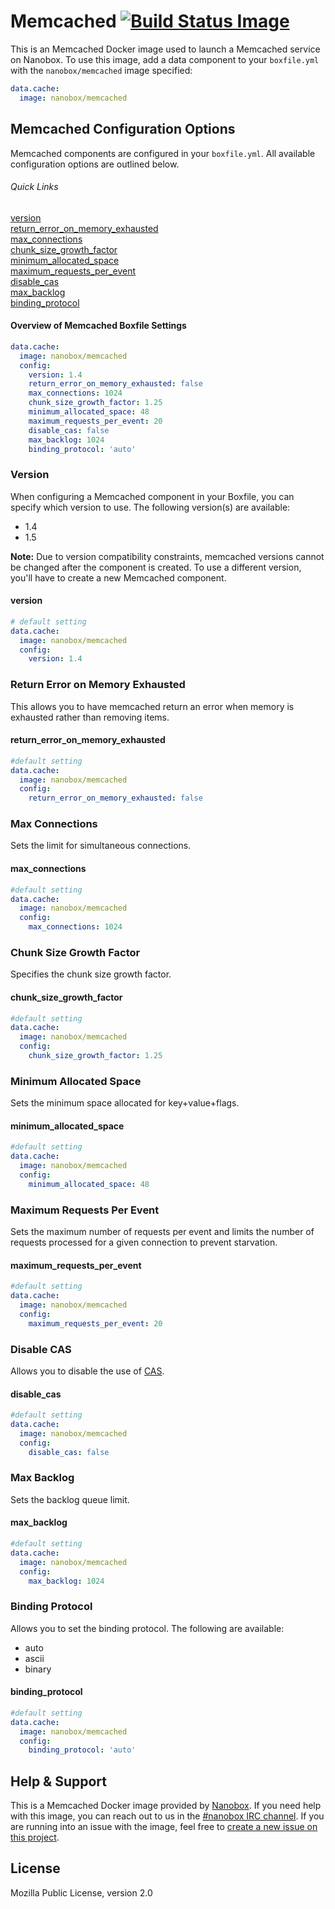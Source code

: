 # Memcached [![Build Status Image](https://travis-ci.org/nanobox-io/nanobox-docker-memcached.svg)](https://travis-ci.org/nanobox-io/nanobox-docker-memcached)
This is an Memcached Docker image used to launch a Memcached service on Nanobox. To use this image, add a data component to your `boxfile.yml` with the `nanobox/memcached` image specified:

```yaml
data.cache:
  image: nanobox/memcached
```

## Memcached Configuration Options
Memcached components are configured in your `boxfile.yml`. All available configuration options are outlined below.

###### Quick Links
[version](#version)  
[return\_error\_on\_memory\_exhausted](#return-error-on-memory-exhausted)  
[max\_connections](#max-connections)  
[chunk\_size\_growth\_factor](#chunk-size-growth-factor)  
[minimum\_allocated\_space](#minimum-allocated-space)  
[maximum\_requests\_per\_event](#maximum-requests-per-event)  
[disable\_cas](#disable-cas)  
[max\_backlog](#max-backlog)  
[binding\_protocol](#binding-protocol)

#### Overview of Memcached Boxfile Settings
```yaml
data.cache:
  image: nanobox/memcached
  config:
    version: 1.4
    return_error_on_memory_exhausted: false
    max_connections: 1024
    chunk_size_growth_factor: 1.25
    minimum_allocated_space: 48
    maximum_requests_per_event: 20
    disable_cas: false
    max_backlog: 1024
    binding_protocol: 'auto'
```

### Version
When configuring a Memcached component in your Boxfile, you can specify which version to use. The following version(s) are available:

- 1.4
- 1.5

**Note:** Due to version compatibility constraints, memcached versions cannot be changed after the component is created. To use a different version, you'll have to create a new Memcached component.

#### version
```yaml
# default setting
data.cache:
  image: nanobox/memcached
  config:
    version: 1.4
```

### Return Error on Memory Exhausted
This allows you to have memcached return an error when memory is exhausted rather than removing items.

#### return\_error\_on\_memory\_exhausted
```yaml
#default setting
data.cache:
  image: nanobox/memcached
  config:
    return_error_on_memory_exhausted: false
```

### Max Connections
Sets the limit for simultaneous connections.

#### max\_connections
```yaml
#default setting
data.cache:
  image: nanobox/memcached
  config:
    max_connections: 1024
```

### Chunk Size Growth Factor
Specifies the chunk size growth factor.

#### chunk\_size\_growth\_factor
```yaml
#default setting
data.cache:
  image: nanobox/memcached
  config:
    chunk_size_growth_factor: 1.25
```

### Minimum Allocated Space
Sets the minimum space allocated for key+value+flags.

#### minimum\_allocated\_space
```yaml
#default setting
data.cache:
  image: nanobox/memcached
  config:
    minimum_allocated_space: 48
```

### Maximum Requests Per Event
Sets the maximum number of requests per event and limits the number of requests processed for a given connection to prevent starvation.

#### maximum\_requests\_per\_event
```yaml
#default setting
data.cache:
  image: nanobox/memcached
  config:
    maximum_requests_per_event: 20
```

### Disable CAS
Allows you to disable the use of [CAS](https://code.google.com/p/memcached/wiki/NewCommands#cas).

#### disable\_cas
```yaml
#default setting
data.cache:
  image: nanobox/memcached
  config:
    disable_cas: false
```

### Max Backlog
Sets the backlog queue limit.

#### max\_backlog
```yaml
#default setting
data.cache:
  image: nanobox/memcached
  config:
    max_backlog: 1024
```

### Binding Protocol
Allows you to set the binding protocol. The following are available:

- auto
- ascii
- binary

#### binding\_protocol
```yaml
#default setting
data.cache:
  image: nanobox/memcached
  config:
    binding_protocol: 'auto'
```

## Help & Support
This is a Memcached Docker image provided by [Nanobox](http://nanobox.io). If you need help with this image, you can reach out to us in the [#nanobox IRC channel](http://webchat.freenode.net/?channels=nanobox). If you are running into an issue with the image, feel free to [create a new issue on this project](https://github.com/nanobox-io/nanobox-docker-memcached/issues/new).

## License

Mozilla Public License, version 2.0
